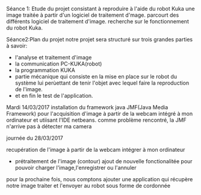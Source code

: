 Séance 1: 
Etude du projet consistant à reproduire à l'aide du robot Kuka une image traitée à partir d'un logiciel de traitement d'mage.
parcourt des différents logiciel de traitement d'image.
recherche sur le fonctionnement du robot Kuka.

Séance2:Plan du projet 
notre projet sera structuré sur trois grandes parties à savoir:
- l'analyse et traitement d'image 
- la communication PC-KUKA(robot)
- la programmation KUKA
- partie mécanique qui consiste en la mise en place sur le robot du système lui perùettant de tenir l'objet avec lequel faire la reproduction de l'image.
- et en fin le test de l'application.

Mardi 14/03/2017
installation du framework java JMF(Java Media Framework) pour l'acquisition d'image à partir de la webcam intégré à mon ordinateur et utiisant l'IDE netbeans.
comme problème rencontré, la JMF n'arrive pas à détecter ma camera 



journée du 28/03/2017

recupération de l'image à partir de la webcam intégrer à mon ordinateur
- prétraitement de l'image (contour)
ajout de nouvelle fonctionalitée pour pouvoir charger l'image,l'enregistrer ou l'annuler 

pour la prochaine  fois, nous comptons ajouter une application qui récupère notre image traiter et l'envoyer au robot sous forme de cordonnée